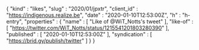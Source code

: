 {
  "kind" : "likes",
  "slug" : "2020/01/jpxtr",
  "client_id" : "https://indigenous.realize.be",
  "date" : "2020-01-10T12:53:00Z",
  "h" : "h-entry",
  "properties" : {
    "name" : [ "Like of @WiT_Notts's tweet" ],
    "like-of" : [ "https://twitter.com/WiT_Notts/status/1215541201803280390" ],
    "published" : [ "2020-01-10T12:53:00Z" ],
    "syndication" : [ "https://brid.gy/publish/twitter" ]
  }
}

